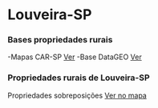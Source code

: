 # Louveira-SP

### Bases propriedades rurais

-Mapas CAR-SP [Ver](https://geo.cati.sp.gov.br/portal/apps/webappviewer/index.html?id=8ef6034184a247da9065bc23aec7cebf)
-Base DataGEO [Ver](https://datageo.ambiente.sp.gov.br/app/?ctx=CAR#)

### Propriedades rurais de Louveira-SP

Propriedades sobreposições [Ver no mapa](Propriedades_Sobreposicao_Louveira.html)
